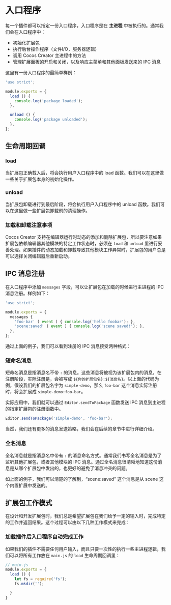 # 入口程序

每一个插件都可以指定一份入口程序，入口程序是在 **主进程** 中被执行的。通常我们会在入口程序中：

- 初始化扩展包
- 执行后台操作程序（文件I/O，服务器逻辑）
- 调用 Cocos Creator 主进程中的方法
- 管理扩展面板的开启和关闭，以及响应主菜单和其他面板发送来的 IPC 消息

这里有一份入口程序的最简单样例：

```javascript
'use strict';

module.exports = {
  load () {
    console.log('package loaded');
  },

  unload () {
    console.log('package unloaded');
  },
};
```

## 生命周期回调

### load

当扩展包正确载入后，将会执行用户入口程序中的 load 函数。我们可以在这里做一些关于扩展包本身的初始化操作。

### unload

当扩展包卸载进行到最后阶段，将会执行用户入口程序中的 unload 函数。我们可以在这里做一些扩展包卸载前的清理操作。

### 加载和卸载注意事项

Cocos Creator 支持在编辑器运行时动态的添加和删除扩展包，所以要注意如果扩展包依赖编辑器其他模块的特定工作状态时，必须在 `load` 和 `unload` 里进行妥善处理。如果插件的动态加载和卸载导致其他模块工作异常时，扩展包的用户总是可以选择关闭编辑器后重新启动。


## IPC 消息注册

在入口程序中添加 `messages` 字段，可以让扩展包在加载的时候进行主进程的 IPC 消息注册。样例如下：

```javascript
'use strict';

module.exports = {
  messages {
    'foo-bar' ( event ) { console.log('hello foobar'); },
    'scene:saved' ( event ) { console.log('scene saved!'); },
  },
};
```

通过上面的例子，我们可以看到注册的 IPC 消息接受两种格式：

### 短命名消息

短命名消息是指消息名不带 `:` 的消息。这些消息将被视为该扩展包内的消息，在注册阶段，实际注册是，会被写成 `${你的扩展包名}:${消息名}`。以上面的代码为例，假设我们的扩展包名字为 `simple-demo`，那么 `foo-bar` 这个消息实际注册时，将会扩展成 `simple-demo:foo-bar`。

实际应用中，我们就可以通过 `Editor.sendToPackage` 函数发送 IPC 消息到主进程的指定扩展包的注册函数中。

```javascript
Editor.sendToPackage('simple-demo', 'foo-bar');
```

当然，我们还有更多的消息发送策略，我们会在后续的章节中进行详细介绍。

### 全名消息

全名消息就是指消息名中带有 `:` 的消息命名方式。通常我们书写全名消息是为了监听其他扩展包，或者其他模块的 IPC 消息。通过全名消息很清晰地知道这份消息是从哪个扩展包中发出的，也更好的避免了消息冲突的问题。

如上面的例子，我们可以清楚的了解到，“scene:saved” 这个消息是从 scene 这个内置扩展中发送的。

## 扩展包工作模式

在设计和开发扩展包时，我们总是希望扩展包在我们给予一定的输入时，完成特定的工作并返回结果。这个过程可以由以下几种工作模式来完成：

### 加载插件后入口程序自动完成工作

如果我们的插件不需要任何用户输入，而且只要一次性的执行一些主进程逻辑，我们可以将所有工作放在 `main.js` 的 `load` 生命周期回调里：

```js
// main.js
module.exports = {
  load () {
    let fs = require('fs');
    fs.mkdir('');

  }
}
```
